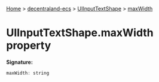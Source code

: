 [Home](./index) &gt; [decentraland-ecs](./decentraland-ecs.md) &gt; [UIInputTextShape](./decentraland-ecs.uiinputtextshape.md) &gt; [maxWidth](./decentraland-ecs.uiinputtextshape.maxwidth.md)

# UIInputTextShape.maxWidth property


**Signature:**
```javascript
maxWidth: string
```
